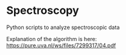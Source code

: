 # Spectroscopy
Python scripts to analyze spectroscopic data

Explanation of the algorithm is here: https://pure.uva.nl/ws/files/7299317/04.pdf
